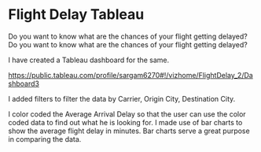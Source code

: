  # Flight Delay Tableau

 

Do you want to know what are the chances of your flight getting delayed?
Do you want to know what are the chances of your flight getting delayed?

I have created a Tableau dashboard for the same. 

https://public.tableau.com/profile/sargam6270#!/vizhome/FlightDelay_2/Dashboard3

I added filters to filter the data by Carrier, Origin City, Destination City.

I color coded the Average Arrival Delay so that the user can use the color coded data to find out what he is looking for. 
I made use of bar charts to show the average flight delay in minutes. Bar charts serve a great purpose in comparing the data. 
